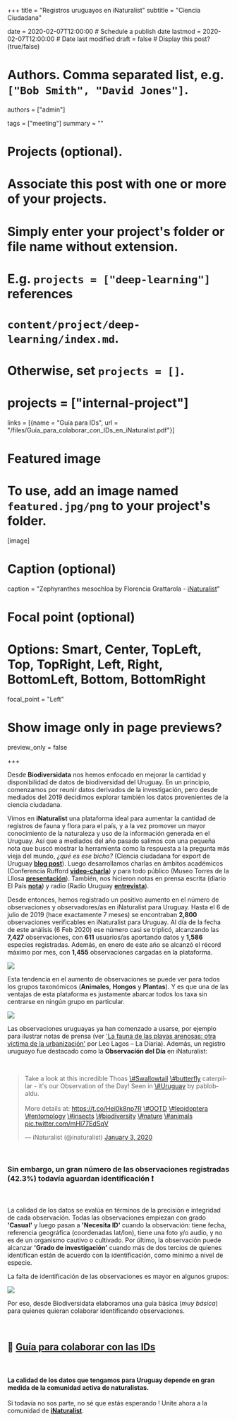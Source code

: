 +++
title = "Registros uruguayos en iNaturalist"
subtitle = "Ciencia Ciudadana"

date = 2020-02-07T12:00:00  # Schedule a publish date
lastmod = 2020-02-07T12:00:00  # Date last modified
draft = false  # Display this post? (true/false)

# Authors. Comma separated list, e.g. `["Bob Smith", "David Jones"]`.
authors = ["admin"]

tags = ["meeting"]
summary = ""

# Projects (optional).
#   Associate this post with one or more of your projects.
#   Simply enter your project's folder or file name without extension.
#   E.g. `projects = ["deep-learning"]` references 
#   `content/project/deep-learning/index.md`.
#   Otherwise, set `projects = []`.
# projects = ["internal-project"]

 links = [{name = "Guía para IDs", url = "/files/Guía_para_colaborar_con_IDs_en_iNaturalist.pdf"}]

# Featured image
# To use, add an image named `featured.jpg/png` to your project's folder. 
[image]
  # Caption (optional)
  caption = "Zephyranthes mesochloa by Florencia Grattarola - [iNaturalist](https://www.inaturalist.org/observations/37829485)"

  # Focal point (optional)
  # Options: Smart, Center, TopLeft, Top, TopRight, Left, Right, BottomLeft, Bottom, BottomRight
  focal_point = "Left"

  # Show image only in page previews?
  preview_only = false

+++


Desde **Biodiversidata** nos hemos enfocado en mejorar la cantidad y disponibilidad de datos de biodiversidad del Uruguay. En un principio, comenzamos por reunir datos derivados de la investigación, pero desde mediados del 2019 decidimos explorar también los datos provenientes de la ciencia ciudadana.

Vimos en **iNaturalist** una plataforma ideal para aumentar la cantidad de registros de fauna y flora para el país, y a la vez promover un mayor conocimiento de la naturaleza y uso de la información generada en el Uruguay. Así que a mediados del año pasado salimos con una pequeña nota que buscó mostrar la herramienta como la respuesta a la pregunta más vieja del mundo, *¿qué es ese bicho?* (Ciencia ciudadana for export de Uruguay [**blog post**](https://biodiversidata.org/en/post/inaturalist/)). Luego desarrollamos charlas en ámbitos académicos (Conferencia Rufford [**video-charla**](https://youtu.be/3_lM-gPNLWY)) y para todo público (Museo Torres de la Lllosa [**presentación**](https://flograttarola.com/pdf/NaturalistaUy.pdf)). También, nos hicieron notas en prensa escrita (diario El País [**nota**](https://www.elpais.com.uy/vida-actual/busca-uruguayos-participen-plataforma-ayuda-cientificos.html)) y radio (Radio Uruguay [**entrevista**](https://radiouruguay.uy/inaturalist-una-apuesta-a-la-ciencia-ciudadana/)).  

Desde entonces, hemos registrado un positivo aumento en el número de observaciones y observadores/as en iNaturalist para Uruguay. Hasta el 6 de julio de 2019 (hace exactamente 7 meses) se encontraban **2,800** observaciones verificables en iNaturalist para Uruguay. Al día de la fecha de este análisis (6 Feb 2020) ese número casi se triplicó, alcanzando las **7,427** observaciones, con **611** usuarios/as aportando datos y **1,586** especies registradas. Además, en enero de este año se alcanzó el récord máximo por mes, con **1,455** observaciones cargadas en la plataforma.  

![](/img/post_iNatUy_files-1-1.png)

Esta tendencia en el aumento de observaciones se puede ver para todos los grupos taxonómicos (**Animales**, **Hongos** y **Plantas**). Y es que una de las ventajas de esta plataforma es justamente abarcar todos los taxa sin centrarse en ningún grupo en particular.

![](/img/post_iNatUy_files-2-1.png)

Las observaciones uruguayas ya han comenzado a usarse, por ejemplo para ilustrar notas de prensa (ver ['La fauna de las playas arenosas: otra víctima de la urbanización'](https://ciencia.ladiaria.com.uy/articulo/2020/2/la-fauna-de-las-playas-arenosas-otra-victima-de-la-urbanizacion/) por Leo Lagos – La Diaria). Además, un registro uruguayo fue destacado como la **Observación del Día** en iNaturalist:  

<br>

<blockquote class="twitter-tweet">
<p lang="en" dir="ltr">
Take a look at this incredible Thoas
<a href="https://twitter.com/hashtag/Swallowtail?src=hash&amp;ref_src=twsrc%5Etfw">\#Swallowtail</a>
<a href="https://twitter.com/hashtag/butterfly?src=hash&amp;ref_src=twsrc%5Etfw">\#butterfly</a>
caterpillar - it's our Observation of the Day! Seen in
<a href="https://twitter.com/hashtag/Uruguay?src=hash&amp;ref_src=twsrc%5Etfw">\#Uruguay</a>
by pablobaldu. <br><br>More details at:
<a href="https://t.co/Hei0k8np7R">https://t.co/Hei0k8np7R</a>
<a href="https://twitter.com/hashtag/OOTD?src=hash&amp;ref_src=twsrc%5Etfw">\#OOTD</a>
<a href="https://twitter.com/hashtag/lepidoptera?src=hash&amp;ref_src=twsrc%5Etfw">\#lepidoptera</a>
<a href="https://twitter.com/hashtag/entomology?src=hash&amp;ref_src=twsrc%5Etfw">\#entomology</a>
<a href="https://twitter.com/hashtag/insects?src=hash&amp;ref_src=twsrc%5Etfw">\#insects</a>
<a href="https://twitter.com/hashtag/biodiversity?src=hash&amp;ref_src=twsrc%5Etfw">\#biodiversity</a>
<a href="https://twitter.com/hashtag/nature?src=hash&amp;ref_src=twsrc%5Etfw">\#nature</a>
<a href="https://twitter.com/hashtag/animals?src=hash&amp;ref_src=twsrc%5Etfw">\#animals</a>
<a href="https://t.co/mHl77EdSqV">pic.twitter.com/mHl77EdSqV</a>
</p>
— iNaturalist (@inaturalist)
<a href="https://twitter.com/inaturalist/status/1213154736880246784?ref_src=twsrc%5Etfw">January
3, 2020</a>
</blockquote>
<script async src="https://platform.twitter.com/widgets.js" charset="utf-8"></script>

<br>

### Sin embargo, un gran número de las observaciones registradas (**42.3%**) todavía aguardan identificación :exclamation:  

<br>

La calidad de los datos se evalúa en términos de la precisión e integridad de cada observación. Todas las observaciones empiezan con grado **'Casual'** y luego pasan a **'Necesita ID'** cuando la observación: tiene fecha, referencia geográfica (coordenadas lat/lon), tiene una foto y/o audio, y no es de un organismo cautivo o cultivado. Por último, la observación puede alcanzar **'Grado de investigación'** cuando más de dos tercios de quienes identifican están de acuerdo con la identificación, como mínimo a nivel de especie.

La falta de identificación de las observaciones es mayor en algunos grupos:

![](/img/post_iNatUy_files-3-1.png)


Por eso, desde Biodiversidata elaboramos una guía básica (*muy básica*) para quienes quieran colaborar identificando observaciones.    

<br>
 
:page_facing_up: [Guía para colaborar con las IDs](/files/Guía_para_colaborar_con_IDs_en_iNaturalist.pdf)
--------------------------------------------------------------------------------------------------------------------------------  

<br>
 
#### La calidad de los datos que tengamos para Uruguay depende en gran medida de la comunidad activa de naturalistas.

Si todavía no sos parte, no sé que estás esperando ! Unite ahora a la comunidad de [**iNaturalist**](https://www.inaturalist.org/).
